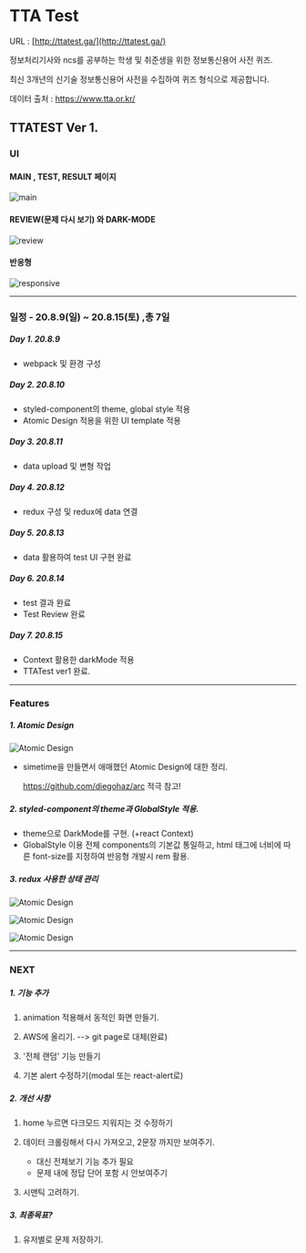 # TTA Test

URL : [http://ttatest.ga/](http://ttatest.ga/)



정보처리기사와 ncs를 공부하는 학생 및 취준생을 위한 정보통신용어 사전 퀴즈.

최신 3개년의 신기술 정보통신용어 사전을 수집하여  퀴즈 형식으로 제공합니다.



데이터 출처 : https://www.tta.or.kr/



## TTATEST Ver 1.

### UI 

#### MAIN , TEST, RESULT 페이지

![main](https://github.com/arara90/images/blob/master/ttatest/tta01.png?raw=true)



#### REVIEW(문제 다시 보기) 와 DARK-MODE

![review](https://github.com/arara90/images/blob/master/ttatest/tta04.png?raw=true)



#### 반응형

![responsive](https://github.com/arara90/images/blob/master/ttatest/tta06.png?raw=true)


----------------------------------

### 일정 - 20.8.9(일) ~ 20.8.15(토) ,총 7일

##### Day 1. 20.8.9

* webpack 및 환경 구성

##### Day 2. 20.8.10

* styled-component의 theme, global style 적용
* Atomic Design 적용을 위한 UI template 적용

##### Day 3.  20.8.11

* data upload 및 변형 작업

##### Day 4.   20.8.12

* redux 구성 및 redux에 data 연결

##### Day 5.  20.8.13

* data 활용하여 test UI 구현 완료

##### Day 6.  20.8.14

* test 결과 완료
* Test Review 완료

##### Day 7.  20.8.15

* Context 활용한 darkMode 적용
* TTATest ver1 완료.


----------------------------------

### Features

##### 1. Atomic Design

![Atomic Design](https://github.com/arara90/images/blob/master/ttatest/tta07.png?raw=true)

- simetime을 만들면서 애매했던 Atomic Design에 대한 정리.

  https://github.com/diegohaz/arc 적극 참고!
  


##### 2. styled-component의 theme과 GlobalStyle 적용.

* theme으로 DarkMode를 구현. (+react Context)
* GlobalStyle 이용 전체 components의 기본값 통일하고, html 태그에 너비에 따른 font-size를 지정하여 반응형 개발시 rem 활용.



##### 3. redux 사용한 상태 관리

![Atomic Design](https://github.com/arara90/images/blob/master/ttatest/tta08.png?raw=true)

![Atomic Design](https://github.com/arara90/images/blob/master/ttatest/tta09.png?raw=true)

![Atomic Design](https://github.com/arara90/images/blob/master/ttatest/tta10.png?raw=true)


----------------------------------

### NEXT

##### 1. 기능 추가

1. animation 적용해서 동적인 화면 만들기.

2. AWS에 올리기. --> git page로 대체(완료)

3. '전체 랜덤' 기능 만들기

4. 기본 alert 수정하기(modal 또는 react-alert로)

   
##### 2. 개선 사항

1. home 누르면 다크모드 지워지는 것 수정하기

2. 데이터 크롤링해서 다시 가져오고, 2문장 까지만 보여주기.  
   * 대신 전체보기 기능 추가 필요
   * 문제 내에 정답 단어 포함 시 안보여주기

3. 시맨틱 고려하기.

   
##### 3. 최종목표?
1. 유저별로 문제 저장하기.



